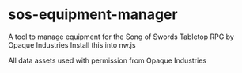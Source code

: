 # sos-equipment-manager
A tool to manage equipment for the Song of Swords Tabletop RPG by Opaque Industries
Install this into nw.js

All data assets used with permission from Opaque Industries
